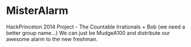 MisterAlarm
===========

HackPrinceton 2014 Project - The Countable Irrationals + Bob (we need a better group name...) We can just be MudgeA100 and distribute our awesome alarm to the new freshman.
